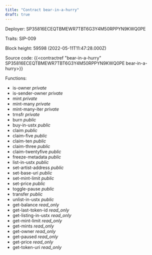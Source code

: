 ```yaml
---
title: "Contract bear-in-a-hurry"
draft: true
---
```

Deployer: SP35816ECEQTBMEWR7TBT6G3Y4M50RPPYN9KWQ0PE

Traits:
SIP-009 



Block height: 59598 (2022-05-11T11:47:28.000Z)

Source code: {{<contractref "bear-in-a-hurry" SP35816ECEQTBMEWR7TBT6G3Y4M50RPPYN9KWQ0PE bear-in-a-hurry>}}

Functions:

* is-owner _private_
* is-sender-owner _private_
* mint _private_
* mint-many _private_
* mint-many-iter _private_
* trnsfr _private_
* burn _public_
* buy-in-ustx _public_
* claim _public_
* claim-five _public_
* claim-ten _public_
* claim-three _public_
* claim-twentyfive _public_
* freeze-metadata _public_
* list-in-ustx _public_
* set-artist-address _public_
* set-base-uri _public_
* set-mint-limit _public_
* set-price _public_
* toggle-pause _public_
* transfer _public_
* unlist-in-ustx _public_
* get-balance _read_only_
* get-last-token-id _read_only_
* get-listing-in-ustx _read_only_
* get-mint-limit _read_only_
* get-mints _read_only_
* get-owner _read_only_
* get-paused _read_only_
* get-price _read_only_
* get-token-uri _read_only_
